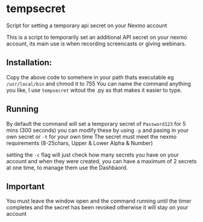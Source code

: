 # tempsecret
Script for setting a temporary api secret on your Nexmo account

This is a script to temporarily set an additional API secret on your nexmo account, its main use is when recording screencasts or giving webinars.

## Installation:
Copy the above code to somehere in your path thats executable eg `/usr/local/bin` and chmod it to 755
You can name the command anything you like, I use `tempsecret` witout the .py as that makes it easier to type.

## Running
By default the command will set a temporary secret of `Password123` for 5 mins (300 seconds) you can modify these by using `-p` and pasing in your own secret or `-t` for your own time
The secret must meet the nexmo requirements (8-25chars, Upper & Lower Alpha & Number)

setting the `-c` flag will just check how many secrets you have on your account and when they were created, you can have a maximum of 2 secrets at one time, to manage them use the Dashbaord.

## Important
You must leave the window open and the command running until the timer completes and the secret has been revoked otherwise it will stay on your account
